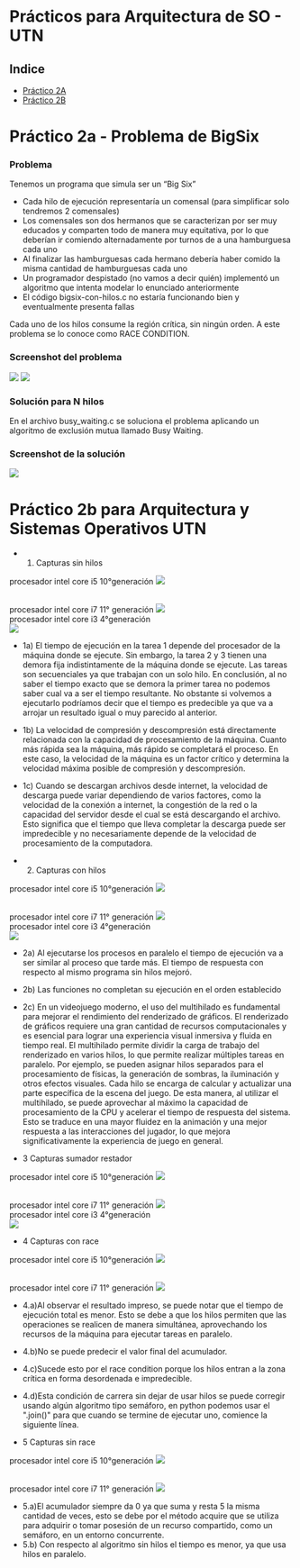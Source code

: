 # Prácticos para Arquitectura de SO - UTN

## Indice
* <a href="#practico2a"> Práctico 2A </a>
* <a href="#practico2b"> Práctico 2B </a>

<a name="practico2a"></a>
# Práctico 2a - Problema de BigSix
### Problema
Tenemos un programa que simula ser un “Big Six”
- Cada hilo de ejecución representaría un comensal (para simplificar solo tendremos 2 comensales)
- Los comensales son dos hermanos que se caracterizan por ser muy educados y comparten todo de
manera muy equitativa, por lo que deberían ir comiendo alternadamente por turnos de a una
hamburguesa cada uno
- Al finalizar las hamburguesas cada hermano debería haber comido la misma cantidad de
hamburguesas cada uno
- Un programador despistado (no vamos a decir quién) implementó un algoritmo que intenta modelar lo
enunciado anteriormente
- El código bigsix-con-hilos.c no estaría funcionando bien y eventualmente presenta fallas

Cada uno de los hilos consume la región crítica, sin ningún orden. A este problema se lo conoce como RACE CONDITION. 
### Screenshot del problema

<img src="./multi-threads-santozzi/images/imagen1.png">
<img src="./multi-threads-santozzi/images/imagen2.png">

### Solución para N hilos
En el archivo busy_waiting.c se soluciona el problema aplicando un algoritmo de exclusión mutua llamado Busy Waiting.

### Screenshot de la solución
<img src="./multi-threads-santozzi/images/solucion.png">

<a name="practico2b"></a>
# Práctico 2b para Arquitectura y Sistemas Operativos UTN

* 1. Capturas sin hilos

procesador intel core i5 10°generación
<img src="./practico2barqSO/images/Jessica_captura_sinhilos.jpg">

<br>
procesador intel core i7 11° generación
<img src="./practico2barqSO/images/sergio_capturas_sin_hilos.png">

<br>
procesador intel core i3 4°generación
<br>
<img src="./practico2barqSO/images/Aldana_captura_sinhilos.png">

<br>

* 1a) El tiempo de ejecución en la tarea 1 depende del procesador de la máquina donde se ejecute. Sin embargo, la tarea 2 y 3 tienen una demora fija indistintamente de la máquina donde se ejecute. Las tareas son secuenciales ya que trabajan con un solo hilo. En conclusión, al no saber el tiempo exacto que se demora la primer tarea no podemos saber cual va a ser el tiempo resultante. No obstante si volvemos a ejecutarlo podríamos decir que el tiempo es predecible ya que va a arrojar un resultado igual o muy parecido al anterior.

* 1b) La velocidad de compresión y descompresión está directamente relacionada con la
capacidad de procesamiento de la máquina. Cuanto más rápida sea la máquina, más rápido
se completará el proceso. En este caso, la velocidad de la máquina es un factor crítico y
determina la velocidad máxima posible de compresión y descompresión.

* 1c) Cuando se descargan archivos desde internet, la velocidad de descarga puede variar
dependiendo de varios factores, como la velocidad de la conexión a internet, la congestión de
la red o la capacidad del servidor desde el cual se está descargando el archivo. Esto significa
que el tiempo que lleva completar la descarga puede ser impredecible y no necesariamente
depende de la velocidad de procesamiento de la computadora.

* 2. Capturas con hilos

procesador intel core i5 10°generación
<img src="./practico2barqSO/images/Jessica_captura_conhilos.jpg">

<br>
procesador intel core i7 11° generación
<img src="./practico2barqSO/images/sergio_captura_con_hilos.png">

<br>
procesador intel core i3 4°generación
<br>
<img src="./practico2barqSO/images/Aldana_captura_conhilos.png">

<br>

* 2a) Al ejecutarse los procesos en paralelo el tiempo de ejecución va a ser similar al proceso que tarde más. El tiempo de respuesta con respecto al mismo programa sin hilos mejoró.
* 2b) Las funciones no completan su ejecución en el orden establecido
* 2c) En un videojuego moderno, el uso del multihilado es fundamental para mejorar el
rendimiento del renderizado de gráficos. El renderizado de gráficos requiere una gran
cantidad de recursos computacionales y es esencial para lograr una experiencia visual
inmersiva y fluida en tiempo real.
El multihilado permite dividir la carga de trabajo del renderizado en varios hilos, lo que
permite realizar múltiples tareas en paralelo. Por ejemplo, se pueden asignar hilos separados
para el procesamiento de físicas, la generación de sombras, la iluminación y otros efectos
visuales. Cada hilo se encarga de calcular y actualizar una parte específica de la escena del
juego.
De esta manera, al utilizar el multihilado, se puede aprovechar al máximo la capacidad de
procesamiento de la CPU y acelerar el tiempo de respuesta del sistema. Esto se traduce en
una mayor fluidez en la animación y una mejor respuesta a las interacciones del jugador, lo
que mejora significativamente la experiencia de juego en general.

* 3 Capturas sumador restador

procesador intel core i5 10°generación
<img src="./practico2barqSO/images/Jessica_captura_sumadorrestador.jpg">

<br>
procesador intel core i7 11° generación
<img src="./practico2barqSO/images/sergio_captura_sumadorrestador.png">

<br>
procesador intel core i3 4°generación
<br>
<img src="./practico2barqSO/images/Aldana_captura_sumadorrestador.png">

<br>

* 4 Capturas con race

procesador intel core i5 10°generación
<img src="./images/Jessica_captura_conrace.jpg">

<br>
procesador intel core i7 11° generación
<img src="./images/sergio_conrace.png">

<br>

* 4.a)Al observar el resultado impreso, se puede notar que el tiempo de ejecución total es
menor. Esto se debe a que los hilos permiten que las operaciones se realicen de manera
simultánea, aprovechando los recursos de la máquina para ejecutar tareas en paralelo.

* 4.b)No se puede predecir el valor final del acumulador.

* 4.c)Sucede esto por el race condition porque los hilos entran a la zona crítica en forma desordenada e impredecible.

* 4.d)Esta condición de carrera sin dejar de usar hilos se puede corregir usando algún algoritmo tipo semáforo, en python podemos usar el ".join()" para que cuando se termine de ejecutar uno, comience la siguiente línea. 

* 5 Capturas sin race

procesador intel core i5 10°generación
<img src="./practico2barqSO/images/Jessica_captura_sinrace.jpg">

<br>
procesador intel core i7 11° generación
<img src="./practico2barqSO/images/sergio_sinrace.png">

<br>

* 5.a)El acumulador siempre da 0 ya que suma y resta 5 la misma cantidad de veces, esto se debe por el método acquire que se utiliza para adquirir o tomar posesión de un recurso compartido, como un semáforo, en un entorno concurrente.
* 5.b) Con respecto al algoritmo sin hilos el tiempo es menor, ya que usa hilos en paralelo.
